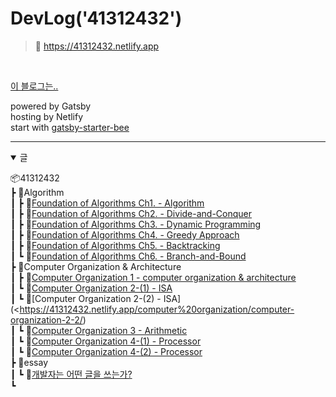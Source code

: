 # DevLog('41312432')

> 🏡 https://41312432.netlify.app

<br>

[이 블로그는..](https://41312432.netlify.app/essay/writing_of_developers/)

powered by Gatsby  
hosting by Netlify  
start with [gatsby-starter-bee](https://github.com/JaeYeopHan, 'start-bee')

---

<details open>
    <summary> 글 </summary>

📦41312432  
┣ 📂Algorithm  
┃ ┣ 📜[Foundation of Algorithms Ch1. - Algorithm](https://41312432.netlify.app/algorithm/algorithm1/)  
┃ ┣ 📜[Foundation of Algorithms Ch2. - Divide-and-Conquer](https://41312432.netlify.app/algorithm/algorithm2/)  
┃ ┣ 📜[Foundation of Algorithms Ch3. - Dynamic Programming](https://41312432.netlify.app/algorithm/algorithm3/)  
┃ ┣ 📜[Foundation of Algorithms Ch4. - Greedy Approach](https://41312432.netlify.app/algorithm/algorithm4/)  
┃ ┣ 📜[Foundation of Algorithms Ch5. - Backtracking](https://41312432.netlify.app/algorithm/algorithm5/)  
┃ ┗ 📜[Foundation of Algorithms Ch6. - Branch-and-Bound](https://41312432.netlify.app/algorithm/algorithm6/)  
┣ 📂Computer Organization & Architecture  
┃ ┣ 📜[Computer Organization 1 - computer organization & architecture](https://41312432.netlify.app/computer%20organization/computer-organization-1/)  
┃ ┗ 📜[Computer Organization 2-(1) - ISA](https://41312432.netlify.app/computer%20organization/computer-organization-2-1/)  
┃ ┗ 📜[Computer Organization 2-(2) - ISA](<https://41312432.netlify.app/computer%20organization/computer-organization-2-2/)  
┃ ┗ 📜[Computer Organization 3 - Arithmetic](https://41312432.netlify.app/computer%20organization/computer-organization-3/)  
┃ ┗ 📜[Computer Organization 4-(1) - Processor](https://41312432.netlify.app/computer%20organization/computer-organization-4-1/)  
┃ ┗ 📜[Computer Organization 4-(2) - Processor](https://41312432.netlify.app/computer%20organization/computer-organization-4-2/)  
┣ 📂essay  
┃ ┗ 📜[개발자는 어떤 글을 쓰는가?](https://41312432.netlify.app/essay/writing_of_developers/)  
┗

</details>
